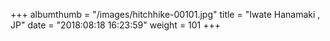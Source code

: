 +++
albumthumb = "/images/hitchhike-00101.jpg"
title = "Iwate Hanamaki , JP"
date = "2018:08:18 16:23:59"
weight = 101
+++
